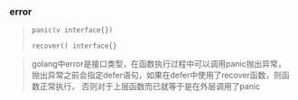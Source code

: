 ### error

> `panic(v interface{})`
> 
> `recover() interface{}`

> golang中error是接口类型，在函数执行过程中可以调用panic抛出异常，
> 抛出异常之前会指定defer语句，如果在defer中使用了recover函数，则函数正常执行，
> 否则对于上层函数而已就等于是在外层调用了panic